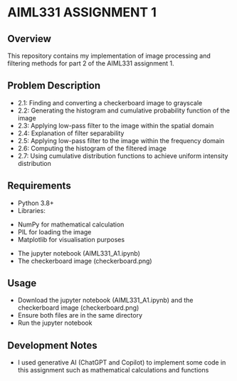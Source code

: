 # **AIML331 ASSIGNMENT 1**

## Overview
This repository contains my implementation of image processing and filtering methods for part 2 of the AIML331 assignment 1. 

## Problem Description
* 2.1: Finding and converting a checkerboard image to grayscale
* 2.2: Generating the histogram and cumulative probability function of the image
* 2.3: Applying low-pass filter to the image within the spatial domain
* 2.4: Explanation of filter separability
* 2.5: Applying low-pass filter to the image within the frequency domain
* 2.6: Computing the histogram of the filtered image
* 2.7: Using cumulative distribution functions to achieve uniform intensity distribution

## Requirements
* Python 3.8+
* Libraries:
-  NumPy for mathematical calculation
-  PIL for loading the image
-  Matplotlib for visualisation purposes
* The jupyter notebook (AIML331_A1.ipynb)
* The checkerboard image (checkerboard.png)

## Usage
* Download the jupyter notebook (AIML331_A1.ipynb) and the checkerboard image (checkerboard.png)
* Ensure both files are in the same directory
* Run the jupyter notebook

## Development Notes
* I used generative AI (ChatGPT and Copilot) to implement some code in this assignment such as mathematical calculations and functions
